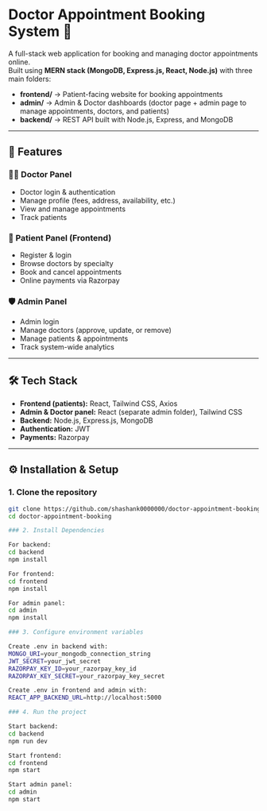 # Doctor Appointment Booking System 🏥

A full-stack web application for booking and managing doctor appointments online.  
Built using **MERN stack (MongoDB, Express.js, React, Node.js)** with three main folders:  

- **frontend/** → Patient-facing website for booking appointments  
- **admin/** → Admin & Doctor dashboards (doctor page + admin page to manage appointments, doctors, and patients)  
- **backend/** → REST API built with Node.js, Express, and MongoDB  

---

## 🚀 Features

### 👨‍⚕️ Doctor Panel
- Doctor login & authentication  
- Manage profile (fees, address, availability, etc.)  
- View and manage appointments  
- Track patients  

### 🧑 Patient Panel (Frontend)
- Register & login  
- Browse doctors by specialty  
- Book and cancel appointments  
- Online payments via Razorpay  

### 🛡️ Admin Panel
- Admin login  
- Manage doctors (approve, update, or remove)  
- Manage patients & appointments  
- Track system-wide analytics  

---

## 🛠️ Tech Stack
- **Frontend (patients):** React, Tailwind CSS, Axios  
- **Admin & Doctor panel:** React (separate admin folder), Tailwind CSS  
- **Backend:** Node.js, Express.js, MongoDB  
- **Authentication:** JWT  
- **Payments:** Razorpay  

---

## ⚙️ Installation & Setup

### 1. Clone the repository
```bash
git clone https://github.com/shashank0000000/doctor-appointment-booking.git
cd doctor-appointment-booking

### 2. Install Dependencies

For backend:
cd backend
npm install

For frontend:
cd frontend
npm install

For admin panel:
cd admin
npm install

### 3. Configure environment variables

Create .env in backend with:
MONGO_URI=your_mongodb_connection_string
JWT_SECRET=your_jwt_secret
RAZORPAY_KEY_ID=your_razorpay_key_id
RAZORPAY_KEY_SECRET=your_razorpay_key_secret

Create .env in frontend and admin with:
REACT_APP_BACKEND_URL=http://localhost:5000

### 4. Run the project

Start backend:
cd backend
npm run dev

Start frontend:
cd frontend
npm start

Start admin panel:
cd admin
npm start
